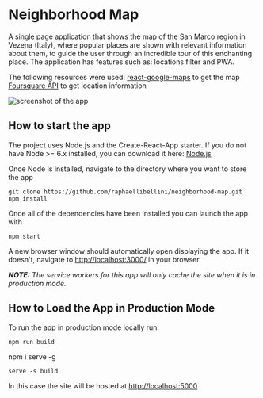 # Neighborhood Map

A single page application that shows the map of the San Marco region in Vezena (Italy), where popular places are shown with relevant information about them, to guide the user through an incredible tour of this enchanting place.
The application has features such as: locations filter and PWA.

The following resources were used:
[react-google-maps](https://github.com/tomchentw/react-google-maps) to get the map
[Foursquare API](https://developer.foursquare.com/) to get location information

![screenshot of the app](img/screen.png)

## How to start the app

The project uses Node.js and the Create-React-App starter. If you do not have Node >= 6.x installed, you can download it here: [Node.js](https://nodejs.org/en/)

Once Node is installed, navigate to the directory where you want to store the app
```
git clone https://github.com/raphaellibellini/neighborhood-map.git
npm install
```
Once all of the dependencies have been installed you can launch the app with
```
npm start
```
A new browser window should automatically open displaying the app. If it doesn't, navigate to [http://localhost:3000/](http://localhost:3000/) in your browser

**_NOTE:_** _The service workers for this app will only cache the site when it is in production mode._

## How to Load the App in Production Mode

To run the app in production mode locally run:
```
npm run build
```
npm i serve -g
```
serve -s build
```

In this case the site will be hosted at [http://localhost:5000](http://localhost:5000)
